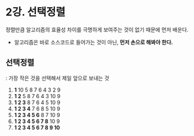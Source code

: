 # 2강. 선택정렬


정렬만큼 알고리즘의 효율성 차이를 극명하게 보여주는 것이 없기 때문에 먼저 배운다.

* 알고리즘은 바로 소스코드로 들어가는 것이 아닌, **먼저 손으로 해봐야 한다.** 

## 선택정렬
: 가장 작은 것을 선택해서 제일 앞으로 보내는 것

1. **1** 10 5 8 7 6 4 3 2 9
2. **1 2** 5 8 7 6 4 3 10 9 
3. **1 2 3** 8 7 6 4 5 10 9
4. **1 2 3 4** 7 6 8 5 10 9
5. **1 2 3 4 5 6** 8 7 10 9
6. **1 2 3 4 5 6 7 8** 10 9
7. **1 2 3 4 5 6 7 8 9 10**



